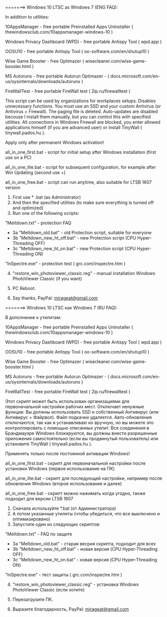 =======> Windows 10 LTSC as Windows 7 (ENG FAQ):

In addition to utilities:

10AppsManager - free portable Preinstalled Apps Uninstaller ( thewindowsclub.com/10appsmanager-windows-10 )

Windows Privacy Dashboard (WPD) - free portable Antispy Tool ( wpd.app )

OOSU10 - free portable Antispy Tool ( oo-software.com/en/shutup10 )

Wise Game Booster - free Optimazer ( wisecleaner.com/wise-game-booster.html )

MS Autoruns - free portable Autorun Optimazer - ( docs.microsoft.com/en-us/sysinternals/downloads/autoruns )

FireWallTest - free portable FireWall test ( 2ip.ru/firewalltest )

This script can be used by organizations for workplaces setups. Disables unnecessary functions.  You must use an SSD and your custom Antivirus (or Antivirus + Firewall). The paging file is deleted. Auto-updates are disabled becouse I install them manually, but you can control this with specified utilities. All connections in Windows Firewall are blocked, you enter allowed applications himself (if you are advanced user) or install TinyWall ( tinywall.pados.hu ). 

Apply only after permanent Windows activation!

all_in_one_first.bat - script for initial setup after Windows installation (first use on a PC)

all_in_one_lite.bat - script for subsequent configuration, for example after Win Updating (second use +)

all_in_one_free.bat - script can run anytime, also suitable for LTSB 1607 version

1. First use * .bat (as Administrator)
2. And then the specified utilities (to make sure everything is turned off and optimized)
3. Run one of the following scripts:

"Meltdown.txt" - protection FAQ
- 3a   "Meltdown_old.bat" - old Protection script, suitable for everyone
- 3b   "Meltdown_new_ht_off.bat" - new Protection script (CPU Hyper-Threading OFF)
- 3c   "Meltdown_new_ht_on.bat" - new Protection script (CPU Hyper-Threading ON)

"InSpectre.exe" - protection test ( grc.com/inspectre.htm )

4. "restore_win_photoviewer_classic.reg" - manual installation Windows PhotoViewer Classic (if you want)

5. PC Reboot.

6. Say thanks, PayPal: mirageat@gmail.com



=======> Windows 10 LTSC как Windows 7 (RU FAQ):

В дополнение к утилитам:

10AppsManager - free portable Preinstalled Apps Uninstaller ( thewindowsclub.com/10appsmanager-windows-10 )

Windows Privacy Dashboard (WPD) - free portable Antispy Tool ( wpd.app )

OOSU10 - free portable Antispy Tool ( oo-software.com/en/shutup10 )

Wise Game Booster - free Optimazer ( wisecleaner.com/wise-game-booster.html )

MS Autoruns - free portable Autorun Optimazer - ( docs.microsoft.com/en-us/sysinternals/downloads/autoruns )

FireWallTest - free portable FireWall test ( 2ip.ru/firewalltest )

Этот скрипт может быть использован организациями для первоначальной настройки рабочих мест. Отключает ненужные функции. Вы должны использовать SSD и собственный Антивирус (или Антивирус + Файрвол). Файл подкачки удаляется. Авто-обновления отключаются, так как я устанавливаю их вручную, но вы можете это контроллировать с помощью описанных утилит. Все соединения в Брандмауэре Windows блокируются, вы должны внести разрешенные приложения самостоятельно (если вы продвинутый пользователь) или установите TinyWall ( tinywall.pados.hu ).

Применять только после постоянной активации Windows!

all_in_one_first.bat - скрипт для первоначальной настройки после установки Windows (первое использование на ПК)

all_in_one_lite.bat - скрипт для последующей настройки, например после обновления Windows (второе использование и далее)

all_in_one_free.bat - скрипт можно нажимать когда угодно, также подходит для версии LTSB 1607

1. Сначала используйте *.bat (от Администратора)
2. А потом указанные утилиты (чтобы убедиться, что все выключено и оптимизировано)
3. Запустите один из следующих скриптов:

"Meltdown.txt" - FAQ по защите
- 3a   "Meltdown_old.bat" - старая весрия скрипта, подходит для всех
- 3b   "Meltdown_new_ht_off.bat" - новая версия (CPU Hyper-Threading OFF)
- 3c   "Meltdown_new_ht_on.bat" - новая версия (CPU Hyper-Threading ON)

"InSpectre.exe" - тест защиты ( grc.com/inspectre.htm )

4. "restore_win_photoviewer_classic.reg" - установка Windows PhotoViewer Classic (если хотите)

5. Перезагрузите ПК.

6. Выразите благодарность, PayPal: mirageat@gmail.com
